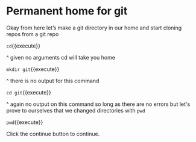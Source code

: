 # Permanent home for git

Okay from here let’s make a git directory in our home and start cloning repos from a git repo

`cd`{{execute}}

^ given no arguments cd will take you home

`mkdir git`{{execute}}

^ there is no output for this command

`cd git`{{execute}}

^ again no output on this command so long as there are no errors
but let's prove to ourselves that we changed directories with `pwd`

`pwd`{{execute}}

Click the continue button to continue.

